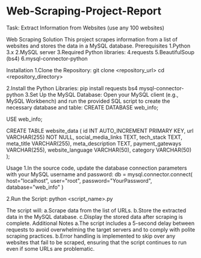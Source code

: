 # Web-Scraping-Project-Report
Task: Extract Information from Websites (use any 100 websites)

Web Scraping Solution
This project scrapes information from a list of websites and stores the data in a MySQL database.
Prerequisites
1.Python 3.x
2.MySQL server
3.Required Python libraries:
4.requests
5.BeautifulSoup (bs4)
6.mysql-connector-python

Installation
1.Clone the Repository:
git clone <repository_url>
cd <repository_directory>

2.Install the Python Libraries:
pip install requests bs4 mysql-connector-python
3.Set Up the MySQL Database:
Open your MySQL client (e.g., MySQL Workbench) and run the provided SQL script to create the necessary database and table:
CREATE DATABASE web_info;

USE web_info;

CREATE TABLE website_data (
    id INT AUTO_INCREMENT PRIMARY KEY,
    url VARCHAR(255) NOT NULL,
    social_media_links TEXT,
    tech_stack TEXT,
    meta_title VARCHAR(255),
    meta_description TEXT,
    payment_gateways VARCHAR(255),
    website_language VARCHAR(50),
    category VARCHAR(50)
);

Usage
1.In the source code, update the database connection parameters with your MySQL username and password:
db = mysql.connector.connect(
    host="localhost",
    user="root",
    password="YourPassword",
    database="web_info"
)

2.Run the Script:
python <script_name>.py

The script will:
a.Scrape data from the list of URLs.
b.Store the extracted data in the MySQL database.
c.Display the stored data after scraping is complete.
Additional Notes
a.The script includes a 5-second delay between requests to avoid overwhelming the target servers and to comply with polite scraping practices.
b.Error handling is implemented to skip over any websites that fail to be scraped, ensuring that the script continues to run even if some URLs are problematic.







